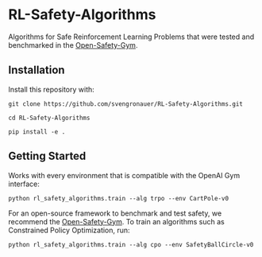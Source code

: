 # RL-Safety-Algorithms

Algorithms for Safe Reinforcement Learning Problems that were tested and 
benchmarked in the 
[Open-Safety-Gym](https://github.com/svengronauer/Open-Safety-Gym).

## Installation

Install this repository with:

```
git clone https://github.com/svengronauer/RL-Safety-Algorithms.git

cd RL-Safety-Algorithms

pip install -e .
```


## Getting Started

Works with every environment that is compatible with the OpenAI Gym interface:

```
python rl_safety_algorithms.train --alg trpo --env CartPole-v0
```

For an open-source framework to benchmark and test safety, we recommend the 
[Open-Safety-Gym](https://github.com/svengronauer/Open-Safety-Gym). To train an
algorithms such as Constrained Policy Optimization, run:

```
python rl_safety_algorithms.train --alg cpo --env SafetyBallCircle-v0
```